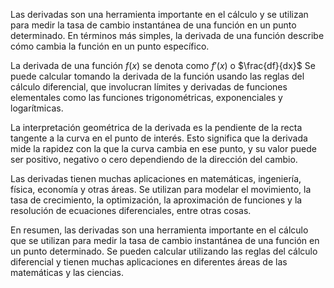 Las derivadas son una herramienta importante en el cálculo y se utilizan para medir la tasa de cambio instantánea de una función en un punto determinado. En términos más simples, la derivada de una función describe cómo cambia la función en un punto específico.

La derivada de una función $f(x)$ se denota como $f'(x)$ o $\frac{df}{dx}$ Se puede calcular tomando la derivada de la función usando las reglas del cálculo diferencial, que involucran límites y derivadas de funciones elementales como las funciones trigonométricas, exponenciales y logarítmicas.

La interpretación geométrica de la derivada es la pendiente de la recta tangente a la curva en el punto de interés. Esto significa que la derivada mide la rapidez con la que la curva cambia en ese punto, y su valor puede ser positivo, negativo o cero dependiendo de la dirección del cambio.

Las derivadas tienen muchas aplicaciones en matemáticas, ingeniería, física, economía y otras áreas. Se utilizan para modelar el movimiento, la tasa de crecimiento, la optimización, la aproximación de funciones y la resolución de ecuaciones diferenciales, entre otras cosas.

En resumen, las derivadas son una herramienta importante en el cálculo que se utilizan para medir la tasa de cambio instantánea de una función en un punto determinado. Se pueden calcular utilizando las reglas del cálculo diferencial y tienen muchas aplicaciones en diferentes áreas de las matemáticas y las ciencias.